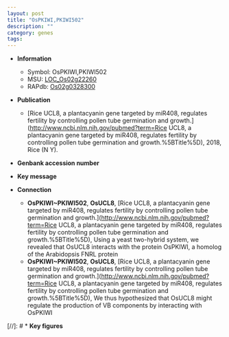 ```yaml
---
layout: post
title: "OsPKIWI,PKIWI502"
description: ""
category: genes
tags: 
---
```


* **Information**  
    + Symbol: OsPKIWI,PKIWI502  
    + MSU: [LOC_Os02g22260](http://rice.uga.edu/cgi-bin/ORF_infopage.cgi?orf=LOC_Os02g22260)  
    + RAPdb: [Os02g0328300](https://rapdb.dna.affrc.go.jp/locus/?name=Os02g0328300)  

* **Publication**  
    + [Rice UCL8, a plantacyanin gene targeted by miR408, regulates fertility by controlling pollen tube germination and growth.](http://www.ncbi.nlm.nih.gov/pubmed?term=Rice UCL8, a plantacyanin gene targeted by miR408, regulates fertility by controlling pollen tube germination and growth.%5BTitle%5D), 2018, Rice (N Y).

* **Genbank accession number**  

* **Key message**  

* **Connection**  
    + __OsPKIWI~PKIWI502__, __OsUCL8__, [Rice UCL8, a plantacyanin gene targeted by miR408, regulates fertility by controlling pollen tube germination and growth.](http://www.ncbi.nlm.nih.gov/pubmed?term=Rice UCL8, a plantacyanin gene targeted by miR408, regulates fertility by controlling pollen tube germination and growth.%5BTitle%5D),  Using a yeast two-hybrid system, we revealed that OsUCL8 interacts with the protein OsPKIWI, a homolog of the Arabidopsis FNRL protein
    + __OsPKIWI~PKIWI502__, __OsUCL8__, [Rice UCL8, a plantacyanin gene targeted by miR408, regulates fertility by controlling pollen tube germination and growth.](http://www.ncbi.nlm.nih.gov/pubmed?term=Rice UCL8, a plantacyanin gene targeted by miR408, regulates fertility by controlling pollen tube germination and growth.%5BTitle%5D),  We thus hypothesized that OsUCL8 might regulate the production of VB components by interacting with OsPKIWI

[//]: # * **Key figures**  


